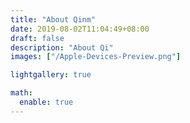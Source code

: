 ```yaml
---
title: "About Qinm"
date: 2019-08-02T11:04:49+08:00
draft: false
description: "About Qi"
images: ["/Apple-Devices-Preview.png"]

lightgallery: true

math:
  enable: true
---
```


